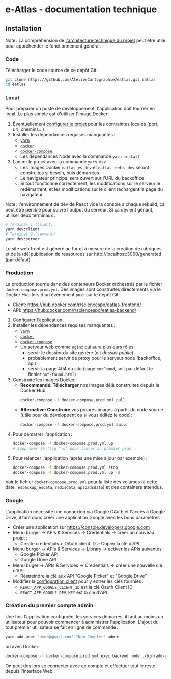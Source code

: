 # e-Atlas ‑ documentation technique

## Installation

Note : La compréhension de [l'architecture technique du projet](./Architecture.md#architecture-technique) peut être utile pour appréhender le fonctionnement général.

### Code

Télécharger le code source de ce dépôt Git:

```bash
git clone https://github.com/AtelierCartographie/eatlas.git eatlas
cd eatlas
```

### Local

Pour préparer un poste de développement, l'application doit tourner en local. Le plus simple est d'utiliser l'image Docker :

1. Éventuellement [configurer le projet](./Configuration.md#configuration) pour les contraintes locales (port, url, chemins…)
2. Installer les dépendances requises manquantes :
   - [`yarn`](https://yarnpkg.com/en/docs/install)
   - [`docker`](https://docs.docker.com/install/)
   - [`docker-compose`](https://docs.docker.com/compose/install/)
   - Les dépendances Node avec la commande `yarn install`
3. Lancer le projet avec la commande `yarn dev`
   - Les images Docker `eatlas_es_dev` et `eatlas_redis_dev` seront construites si besoin, puis démarrées
   - Le navigateur principal sera ouvert sur l'URL du backoffice
   - Si tout fonctionne correctement, les modifications sur le serveur le redémarrent, et les modifications sur le client rechargent la page du navigateur

Note : l'environnement de dév de React vide la console à chaque rebuild, ça peut être pénible pour suivre l'output du serveur. Si ça devient gênant, utiliser deux terminaux :

```sh
# Terminal 1 (client)
yarn dev:client
# Terminal 2 (serveur)
yarn dev:server
```

Le site web front est généré au fur et à mesure de la création de rubriques et de la (dé)publication de ressources sur http://localhost:3000/generated (par défaut)

### Production

La production tourne dans des conteneurs Docker orchestrés par le fichier `docker-compose.prod.yml`.
Des images sont construites directements via le Docker Hub lors d'un évènement `push` sur le dépôt Git:

- Client: https://hub.docker.com/r/sciencespo/eatlas-frontend/
- API: https://hub.docker.com/r/sciencespo/eatlas-backend/

1. [Configurer l'application](./Configuration.md#configuration)
2. Installer les dépendances requises manquantes :
   - [`yarn`](https://yarnpkg.com/en/docs/install)
   - [`docker`](https://docs.docker.com/install/)
   - [`docker-compose`](https://docs.docker.com/compose/install/)
   - Un serveur web comme `nginx` qui aura plusieurs rôles :
     - servir le dossier du site généré (dit _dossier public_)
     - probablement servir de proxy pour le serveur node (backoffice, api)
     - servir la page 404 du site (page `notFound`, soit par défaut le fichier `not-found.html`)
3. Construire les images Docker
   - **Recommandé: Télécharger** nos images déjà construites depuis le Docker Hub:
     ```sh
     docker-compose -f docker-compose.prod.yml pull
     ```
   - **Alternative: Construire** vos propres images à partir du code source (utile pour du développent ou si vous éditez le code):
     ```sh
     docker-compose -f docker-compose.prod.yml build
     ```
4. Pour démarrer l'application :
   ```sh
   docker-compose -f docker-compose.prod.yml up
   # Supprimer le flag "-d" pour lancer au premier plan
   ```
5. Pour relancer l'application (après une mise à jour par exemple) :
   ```sh
   docker-compose -f docker-compose.prod.yml stop
   docker-compose -f docker-compose.prod.yml up -d
   ```

Voir le fichier `docker-compose.prod.yml` pour la liste des volumes (à cette date : `esbackup`, `esdata`, `redisdata`, `uploadsdata`) et des containers attendus.

### Google

L'application nécessite une connexion via Google OAuth et l'accès à Google Drive, il faut donc créer une application Google avec les bons paramètres :

- Créer une application sur https://console.developers.google.com
- Menu burger → APIs & Services → Credentials → créer un nouveau projet :
  - Create credentials > OAuth client ID > Copier la clé d'API
- Menu burger → APIs & Services → Library → activer les APIs suivantes :
  - Google Picker API
  - Google Drive API
- Menu buger → APIs & Services → Credentials → créer une nouvelle clé d'API :
  - Réstreindre la clé aux API "Google Picker" et "Google Drive"
- Modifier la [configuration client](./Configuration.md#front-build-du-site) pour y entrer les clés fournies :
  - `REACT_APP_GOOGLE_CLIENT_ID` est la clé Oauth Client ID
  - `REACT_APP_GOOGLE_DEV_KEY` est la clé d'API

### Création du premier compte admin

Une fois l'application configurée, les services démarrés, il faut au moins un utilisateur pour pouvoir commencer à administrer l'application. L'ajout du tout premier utilisateur se fait en ligne de commande :

```sh
yarn add-user "user@gmail.com" "Nom Complet" admin
```

ou avec Docker:

```sh
docker-compose -f docker-compose.prod.yml exec backend node ./bin/add-user "prenom.nom@mail.fr" "Prénom NOM" admin
```

On peut dès lors se connecter avec ce compte et effectuer tout le reste depuis l'interface Web.
